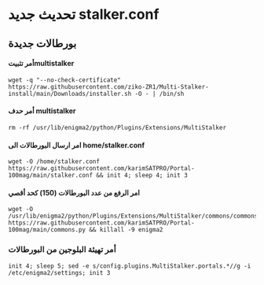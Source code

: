 # تحديث جديد stalker.conf
## بورطالات جديدة ​



#### أمر تثبيتmultistalker 


```
wget -q "--no-check-certificate" https://raw.githubusercontent.com/ziko-ZR1/Multi-Stalker-install/main/Downloads/installer.sh -O - | /bin/sh
```




#### أمر حدف multistalker 



```
rm -rf /usr/lib/enigma2/python/Plugins/Extensions/MultiStalker
```

#### امر ارسال البورطالات الى home/stalker.conf



```
wget -O /home/stalker.conf https://raw.githubusercontent.com/karimSATPRO/Portal-100mag/main/stalker.conf && init 4; sleep 4; init 3
```



#### امر الرفع من عدد البورطالات (150) كحد أقصي




```
wget -O /usr/lib/enigma2/python/Plugins/Extensions/MultiStalker/commons/commons.py https://raw.githubusercontent.com/karimSATPRO/Portal-100mag/main/commons.py && killall -9 enigma2
```





### أمر تهيئة  البلوجين من البورطالات





```
init 4; sleep 5; sed -e s/config.plugins.MultiStalker.portals.*//g -i /etc/enigma2/settings; init 3
```




